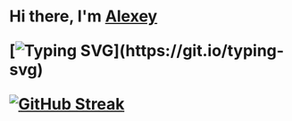 <h1>Hi there, I'm <a href="https://github.com/Alexey956/" target="_blank">Alexey</a> 

[![Typing SVG](https://readme-typing-svg.herokuapp.com?color=%2336BCF7&lines=I+am+studying+to+be+a+developer+.NET.)](https://git.io/typing-svg)

<a href="https://git.io/streak-stats"><img src="http://github-readme-streak-stats.herokuapp.com?user=Alexey956&theme=dark&border_radius=15" alt="GitHub Streak" /></a>

<!--
**Alexey956/Alexey956** is a ✨ _special_ ✨ repository because its `README.md` (this file) appears on your GitHub profile.

Here are some ideas to get you started:

- 🔭 I’m currently working on ...
- 🌱 I’m currently learning ...
- 👯 I’m looking to collaborate on ...
- 🤔 I’m looking for help with ...
- 💬 Ask me about ...
- 📫 How to reach me: ...
- 😄 Pronouns: ...
- ⚡ Fun fact: ...
-->
